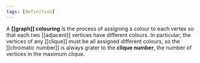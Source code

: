 ```yaml
---
tags: [definition]
---
```

A **[[graph]] colouring** is the process of assigning a colour to each vertex so that each two [[adjacent]] vertices have different colours. In particular, the vertices of any [[clique]] must be all assigned different colours, so the [[chromatic number]] is always grater to the **clique number**, the number of vertices in the maximum clique.